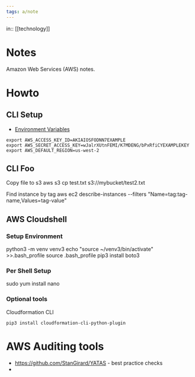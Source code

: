 ```yaml
---
tags: a/note
---
```

in:: [[technology]]

# Notes
Amazon Web Services (AWS) notes.

# Howto
## CLI Setup
- [Environment Variables](https://docs.aws.amazon.com/cli/latest/userguide/cli-configure-envvars.html)
```
export AWS_ACCESS_KEY_ID=AKIAIOSFODNN7EXAMPLE
export AWS_SECRET_ACCESS_KEY=wJalrXUtnFEMI/K7MDENG/bPxRfiCYEXAMPLEKEY
export AWS_DEFAULT_REGION=us-west-2
```

## CLI Foo
Copy file to s3
aws s3 cp test.txt s3://mybucket/test2.txt

Find instance by tag
aws ec2 describe-instances --filters "Name=tag:tag-name,Values=tag-value"

## AWS Cloudshell
### Setup Environment
python3 -m venv venv3
echo "source ~/venv3/bin/activate" >>.bash_profile
source .bash_profile
pip3 install boto3

### Per Shell Setup
sudo yum install nano

### Optional tools
Cloudformation CLI
```
pip3 install cloudformation-cli-python-plugin
```

# AWS Auditing tools
- https://github.com/StanGirard/YATAS - best practice checks
- 